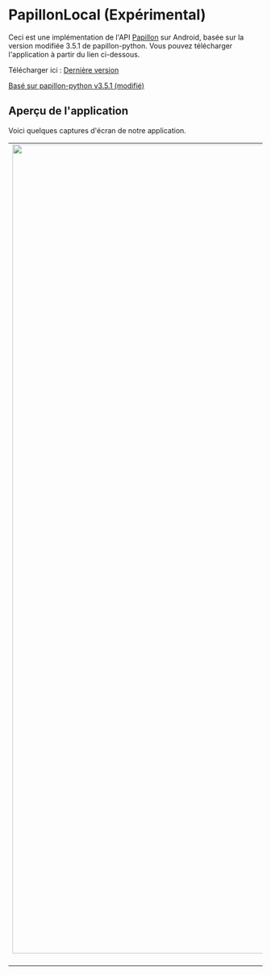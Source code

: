 # PapillonLocal (Expérimental)

Ceci est une implémentation de l'API [Papillon](https://github.com/PapillonApp/papillon-python/releases/tag/v3.5.1) sur Android, basée sur la version modifiée 3.5.1 de papillon-python. Vous pouvez télécharger l'application à partir du lien ci-dessous.

Télécharger ici : [Dernière version](https://github.com/andronedev/PapillonLocal/releases)

[Basé sur papillon-python v3.5.1 (modifié)](https://github.com/PapillonApp/papillon-python/releases/tag/v3.5.1)

## Aperçu de l'application
Voici quelques captures d'écran de notre application.

| | |
|:-------------------------:|:-------------------------:|
|<img width="1604" alt="Capture d'écran 1" src="https://github.com/andronedev/PapillonLocal/assets/31452517/070a20d9-4264-4a62-93da-0c870806fbc0"> Capture d'écran 1 |<img width="1604" alt="Capture d'écran 2" src="https://github.com/andronedev/PapillonLocal/assets/31452517/5e6e47d6-b3db-4f68-a54c-89571fadb582"> Capture d'écran 2 |
